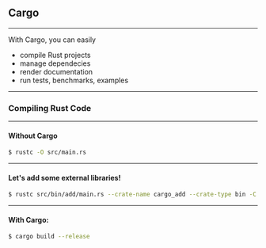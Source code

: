 
## Cargo

---

With Cargo, you can easily

+ compile Rust projects
+ manage dependecies
+ render documentation
+ run tests, benchmarks, examples

---

### Compiling Rust Code

---

#### Without Cargo

```bash
$ rustc -O src/main.rs
```

---

#### Let's add some external libraries!

```bash
$ rustc src/bin/add/main.rs --crate-name cargo_add --crate-type bin -C opt-level=3 --cfg feature=\"default\" --out-dir /Users/pascal/Projekte/cargo-edit/target/release --emit=dep-info,link -L dependency=/Users/pascal/Projekte/cargo-edit/target/release -L dependency=/Users/pascal/Projekte/cargo-edit/target/release/deps --extern rustc_serialize=/Users/pascal/Projekte/cargo-edit/target/release/deps/librustc_serialize-7ff5bfc027146194.rlib --extern toml=/Users/pascal/Projekte/cargo-edit/target/release/deps/libtoml-7d16d978f944b9c6.rlib --extern curl=/Users/pascal/Projekte/cargo-edit/target/release/deps/libcurl-89d04227df05c87c.rlib --extern pad=/Users/pascal/Projekte/cargo-edit/target/release/deps/libpad-8b41ff1b2f475326.rlib --extern quick_error=/Users/pascal/Projekte/cargo-edit/target/release/deps/libquick_error-f3aa3728a185a974.rlib --extern docopt=/Users/pascal/Projekte/cargo-edit/target/release/deps/libdocopt-398ed9badedc4dd3.rlib --extern semver=/Users/pascal/Projekte/cargo-edit/target/release/deps/libsemver-41b5af09b2b837dc.rlib --extern cargo_edit=/Users/pascal/Projekte/cargo-edit/target/release/libcargo_edit.rlib -L native=/usr/lib -L native=/usr/local/Cellar/openssl/1.0.2d_1/lib -L native=/Users/pascal/Projekte/cargo-edit/target/release/build/openssl-sys-f0bee5fb97afc90d/out
```

---

#### With Cargo:

```bash
$ cargo build --release
```
